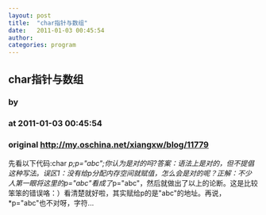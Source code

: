 ```yaml
---
layout: post
title:  "char指针与数组"
date:   2011-01-03 00:45:54
author: 
categories: program
---
```


## char指针与数组
### by 
### at 2011-01-03 00:45:54
### original <http://my.oschina.net/xiangxw/blog/11779>

先看以下代码:char *p;p="abc";你认为是对的吗?答案：语法上是对的，但不提倡这种写法。误区1：没有给p分配内存空间就赋值，怎么会是对的呢？正解：不少人第一眼将这里的p="abc"看成了*p="abc"，然后就做出了以上的论断。这是比较笨笨的错误咯：）看清楚就好啦，其实赋给p的是"abc"的地址。再说，*p="abc"也不对呀，字符...